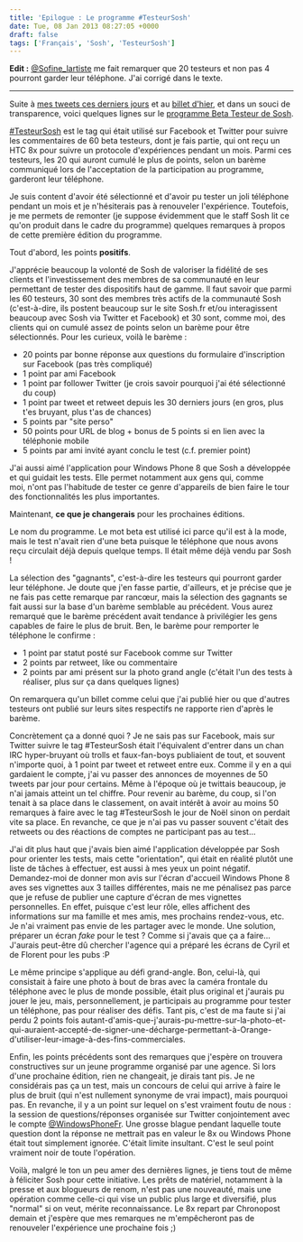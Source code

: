 ```yaml
---
title: 'Epilogue : Le programme #TesteurSosh'
date: Tue, 08 Jan 2013 08:27:05 +0000
draft: false
tags: ['Français', 'Sosh', 'TesteurSosh']
---
```


**Edit :** [@Sofine\_lartiste](https://twitter.com/Sofine_lartiste) me fait remarquer que 20 testeurs et non pas 4 pourront garder leur téléphone. J'ai corrigé dans le texte.

* * *

Suite à [mes tweets ces derniers jours](https://twitter.com/search/realtime?q=%23testeursosh+from%3Amadd0&src=typd) et au [billet d'hier](http://blog.madd0.com/2013/01/07/testeursosh-du-htc-8x/ "#TesteurSosh du HTC 8x"), et dans un souci de transparence, voici quelques lignes sur le [programme Beta Testeur de Sosh](http://beta-testeur.sosh.fr).

[#TesteurSosh](https://twitter.com/search?q=%23TesteurSosh) est le tag qui était utilisé sur Facebook et Twitter pour suivre les commentaires de 60 beta testeurs, dont je fais partie, qui ont reçu un HTC 8x pour suivre un protocole d'expériences pendant un mois. Parmi ces testeurs, les 20 qui auront cumulé le plus de points, selon un barème communiqué lors de l'acceptation de la participation au programme, garderont leur téléphone.

Je suis content d'avoir été sélectionné et d'avoir pu tester un joli téléphone pendant un mois et je n'hésiterais pas à renouveler l'expérience. Toutefois, je me permets de remonter (je suppose évidemment que le staff Sosh lit ce qu'on produit dans le cadre du programme) quelques remarques à propos de cette première édition du programme.

Tout d'abord, les points **positifs**.

J'apprécie beaucoup la volonté de Sosh de valoriser la fidélité de ses clients et l'investissement des membres de sa communauté en leur permettant de tester des dispositifs haut de gamme. Il faut savoir que parmi les 60 testeurs, 30 sont des membres très actifs de la communauté Sosh (c'est-à-dire, ils postent beaucoup sur le site Sosh.fr et/ou interagissent beaucoup avec Sosh via Twitter et Facebook) et 30 sont, comme moi, des clients qui on cumulé assez de points selon un barème pour être sélectionnés. Pour les curieux, voilà le barème :

*   20 points par bonne réponse aux questions du formulaire d'inscription sur Facebook (pas très compliqué)
*   1 point par ami Facebook
*   1 point par follower Twitter (je crois savoir pourquoi j'ai été sélectionné du coup)
*   1 point par tweet et retweet depuis les 30 derniers jours (en gros, plus t'es bruyant, plus t'as de chances)
*   5 points par "site perso"
*   50 points pour URL de blog + bonus de 5 points si en lien avec la téléphonie mobile
*   5 points par ami invité ayant conclu le test (c.f. premier point)

J'ai aussi aimé l'application pour Windows Phone 8 que Sosh a développée et qui guidait les tests. Elle permet notamment aux gens qui, comme moi, n'ont pas l'habitude de tester ce genre d'appareils de bien faire le tour des fonctionnalités les plus importantes.

Maintenant, **ce que je changerais** pour les prochaines éditions.

Le nom du programme. Le mot beta est utilisé ici parce qu'il est à la mode, mais le test n'avait rien d'une beta puisque le téléphone que nous avons reçu circulait déjà depuis quelque temps. Il était même déjà vendu par Sosh !

La sélection des "gagnants", c'est-à-dire les testeurs qui pourront garder leur téléphone. Je doute que j'en fasse partie, d'ailleurs, et je précise que je ne fais pas cette remarque par rancœur, mais la sélection des gagnants se fait aussi sur la base d'un barème semblable au précédent. Vous aurez remarqué que le barème précédent avait tendance à privilégier les gens capables de faire le plus de bruit. Ben, le barème pour remporter le téléphone le confirme :

*   1 point par statut posté sur Facebook comme sur Twitter
*   2 points par retweet, like ou commentaire
*   2 points par ami présent sur la photo grand angle (c'était l'un des tests à réaliser, plus sur ça dans quelques lignes)

On remarquera qu'un billet comme celui que j'ai publié hier ou que d'autres testeurs ont publié sur leurs sites respectifs ne rapporte rien d'après le barème.

Concrètement ça a donné quoi ? Je ne sais pas sur Facebook, mais sur Twitter suivre le tag #TesteurSosh était l'équivalent d'entrer dans un chan IRC hyper-bruyant où trolls et faux-fan-boys publiaient de tout, et souvent n'importe quoi, à 1 point par tweet et retweet entre eux. Comme il y en a qui gardaient le compte, j'ai vu passer des annonces de moyennes de 50 tweets par jour pour certains. Même à l'époque où je twittais beaucoup, je n'ai jamais atteint un tel chiffre. Pour revenir au barème, du coup, si l'on tenait à sa place dans le classement, on avait intérêt à avoir au moins 50 remarques à faire avec le tag #TesteurSosh le jour de Noël sinon on perdait vite sa place. En revanche, ce que je n'ai pas vu passer souvent c'était des retweets ou des réactions de comptes ne participant pas au test...

J'ai dit plus haut que j'avais bien aimé l'application développée par Sosh pour orienter les tests, mais cette "orientation", qui était en réalité plutôt une liste de tâches à effectuer, est aussi à mes yeux un point négatif. Demandez-moi de donner mon avis sur l'écran d'accueil Windows Phone 8 aves ses vignettes aux 3 tailles différentes, mais ne me pénalisez pas parce que je refuse de publier une capture d'écran de mes vignettes personnelles. En effet, puisque c'est leur rôle, elles affichent des informations sur ma famille et mes amis, mes prochains rendez-vous, etc. Je n'ai vraiment pas envie de les partager avec le monde. Une solution, préparer un écran _fake_ pour le test ? Comme si j'avais que ça a faire... J'aurais peut-être dû chercher l'agence qui a préparé les écrans de Cyril et de Florent pour les pubs :P

Le même principe s'applique au défi grand-angle. Bon, celui-là, qui consistait à faire une photo à bout de bras avec la caméra frontale du téléphone avec le plus de monde possible, était plus original et j'aurais pu jouer le jeu, mais, personnellement, je participais au programme pour tester un téléphone, pas pour réaliser des défis. Tant pis, c'est de ma faute si j'ai perdu 2 points fois autant-d'amis-que-j'aurais-pu-mettre-sur-la-photo-et-qui-auraient-accepté-de-signer-une-décharge-permettant-à-Orange-d'utiliser-leur-image-à-des-fins-commerciales.

Enfin, les points précédents sont des remarques que j'espère on trouvera constructives sur un jeune programme organisé par une agence. Si lors d'une prochaine édition, rien ne changeait, je dirais tant pis. Je ne considérais pas ça un test, mais un concours de celui qui arrive à faire le plus de bruit (qui n'est nullement synonyme de vrai impact), mais pourquoi pas. En revanche, il y a un point sur lequel on s'est vraiment foutu de nous : la session de questions/réponses organisée sur Twitter conjointement avec le compte [@WindowsPhoneFr](http://twitter.com/windowsphonefr). Une grosse blague pendant laquelle toute question dont la réponse ne mettrait pas en valeur le 8x ou Windows Phone était tout simplement ignorée. C'était limite insultant. C'est le seul point vraiment noir de toute l'opération.

Voilà, malgré le ton un peu amer des dernières lignes, je tiens tout de même à féliciter Sosh pour cette initiative. Les prêts de matériel, notamment à la presse et aux blogueurs de renom, n'est pas une nouveauté, mais une opération comme celle-ci qui vise un public plus large et diversifié, plus "normal" si on veut, mérite reconnaissance. Le 8x repart par Chronopost demain et j'espère que mes remarques ne m'empêcheront pas de renouveler l'expérience une prochaine fois ;)